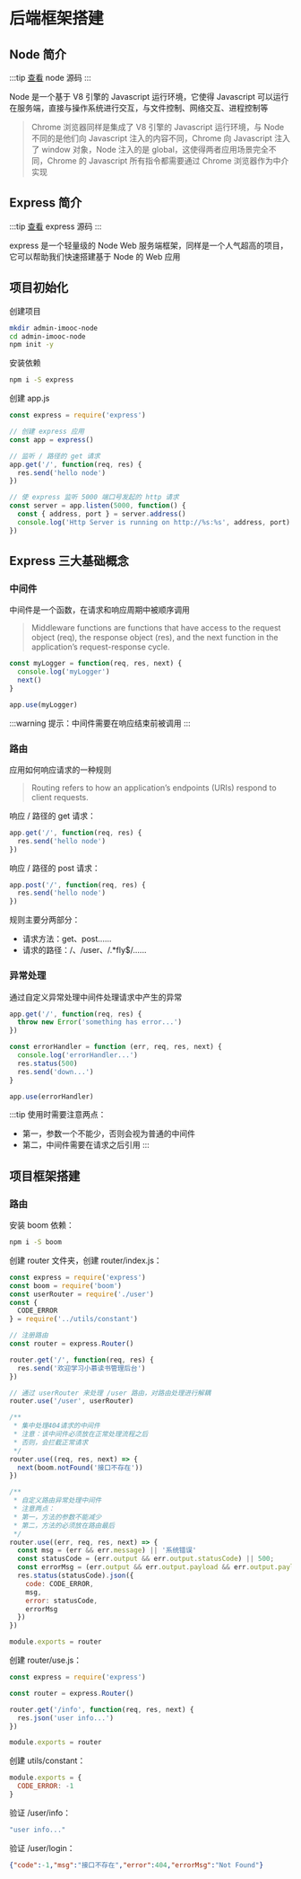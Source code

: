 # 后端框架搭建

## Node 简介

:::tip
[查看](https://github.com/nodejs/node) node 源码
:::

Node 是一个基于 V8 引擎的 Javascript 运行环境，它使得 Javascript 可以运行在服务端，直接与操作系统进行交互，与文件控制、网络交互、进程控制等
> Chrome 浏览器同样是集成了 V8 引擎的 Javascript 运行环境，与 Node 不同的是他们向 Javascript 注入的内容不同，Chrome 向 Javascript 注入了 window 对象，Node 注入的是 global，这使得两者应用场景完全不同，Chrome 的 Javascript 所有指令都需要通过 Chrome 浏览器作为中介实现

## Express 简介

:::tip
[查看](https://github.com/expressjs/express) express 源码
:::

express 是一个轻量级的 Node Web 服务端框架，同样是一个人气超高的项目，它可以帮助我们快速搭建基于 Node 的 Web 应用

## 项目初始化

创建项目

```bash
mkdir admin-imooc-node
cd admin-imooc-node
npm init -y
```

安装依赖

```bash
npm i -S express
```

创建 app.js

```js
const express = require('express')

// 创建 express 应用
const app = express()

// 监听 / 路径的 get 请求
app.get('/', function(req, res) {
  res.send('hello node')
})

// 使 express 监听 5000 端口号发起的 http 请求
const server = app.listen(5000, function() {
  const { address, port } = server.address()
  console.log('Http Server is running on http://%s:%s', address, port)
})
```

## Express 三大基础概念

### 中间件

中间件是一个函数，在请求和响应周期中被顺序调用

> Middleware functions are functions that have access to the request object (req), the response object (res), and the next function in the application’s request-response cycle.

```js
const myLogger = function(req, res, next) {
  console.log('myLogger')
  next()
}

app.use(myLogger)
```

:::warning
提示：中间件需要在响应结束前被调用
:::

### 路由

应用如何响应请求的一种规则

> Routing refers to how an application’s endpoints (URIs) respond to client requests.
  
响应 / 路径的 get 请求：
```js
app.get('/', function(req, res) {
  res.send('hello node')
})
```

响应 / 路径的 post 请求：
```js
app.post('/', function(req, res) {
  res.send('hello node')
})
```

规则主要分两部分：

- 请求方法：get、post......
- 请求的路径：/、/user、/.*fly$/......

### 异常处理

通过自定义异常处理中间件处理请求中产生的异常

```js
app.get('/', function(req, res) {
  throw new Error('something has error...')
})

const errorHandler = function (err, req, res, next) {
  console.log('errorHandler...')
  res.status(500)
  res.send('down...')
}

app.use(errorHandler)
```

:::tip
使用时需要注意两点：
- 第一，参数一个不能少，否则会视为普通的中间件
- 第二，中间件需要在请求之后引用
:::

## 项目框架搭建

### 路由

安装 boom 依赖：

```bash
npm i -S boom
```

创建 router 文件夹，创建 router/index.js：

```js
const express = require('express')
const boom = require('boom')
const userRouter = require('./user')
const {
  CODE_ERROR
} = require('../utils/constant')

// 注册路由
const router = express.Router()

router.get('/', function(req, res) {
  res.send('欢迎学习小慕读书管理后台')
})

// 通过 userRouter 来处理 /user 路由，对路由处理进行解耦
router.use('/user', userRouter)

/**
 * 集中处理404请求的中间件
 * 注意：该中间件必须放在正常处理流程之后
 * 否则，会拦截正常请求
 */
router.use((req, res, next) => {
  next(boom.notFound('接口不存在'))
})

/**
 * 自定义路由异常处理中间件
 * 注意两点：
 * 第一，方法的参数不能减少
 * 第二，方法的必须放在路由最后
 */
router.use((err, req, res, next) => {
  const msg = (err && err.message) || '系统错误'
  const statusCode = (err.output && err.output.statusCode) || 500;
  const errorMsg = (err.output && err.output.payload && err.output.payload.error) || err.message
  res.status(statusCode).json({
    code: CODE_ERROR,
    msg,
    error: statusCode,
    errorMsg
  })
})

module.exports = router
```

创建 router/use.js：
```js
const express = require('express')

const router = express.Router()

router.get('/info', function(req, res, next) {
  res.json('user info...')
})

module.exports = router
```

创建 utils/constant：
```js
module.exports = {
  CODE_ERROR: -1
}
```

验证 /user/info：

```bash
"user info..."
```

验证 /user/login：

```json
{"code":-1,"msg":"接口不存在","error":404,"errorMsg":"Not Found"}
```
